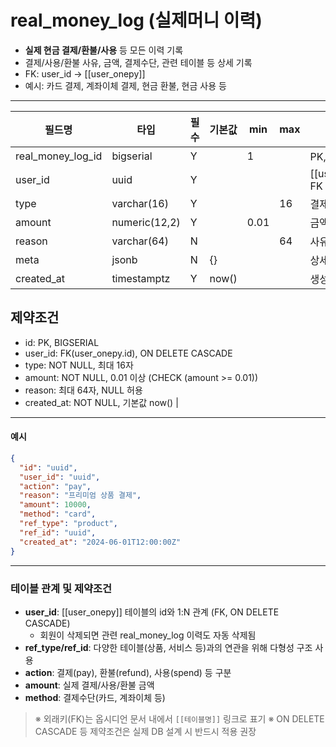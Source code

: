 # real_money_log (실제머니 이력)

- **실제 현금 결제/환불/사용** 등 모든 이력 기록
- 결제/사용/환불 사유, 금액, 결제수단, 관련 테이블 등 상세 기록
- FK: user_id → [[user_onepy]]
- 예시: 카드 결제, 계좌이체 결제, 현금 환불, 현금 사용 등

---

| 필드명            | 타입          | 필수 | 기본값 | min  | max | 설명                  |
| ----------------- | ------------- | ---- | ------ | ---- | --- | --------------------- |
| real_money_log_id | bigserial     | Y    |        | 1    |     | PK, 자동 증가         |
| user_id           | uuid          | Y    |        |      |     | [[user_onepy.id]], FK |
| type              | varchar(16)   | Y    |        |      | 16  | 결제/환불/사용 등     |
| amount            | numeric(12,2) | Y    |        | 0.01 |     | 금액, 0.01 이상       |
| reason            | varchar(64)   | N    |        |      | 64  | 사유                  |
| meta              | jsonb         | N    | {}     |      |     | 상세 정보             |
| created_at        | timestamptz   | Y    | now()  |      |     | 생성일시              |

## 제약조건

- id: PK, BIGSERIAL
- user_id: FK(user_onepy.id), ON DELETE CASCADE
- type: NOT NULL, 최대 16자
- amount: NOT NULL, 0.01 이상 (CHECK (amount >= 0.01))
- reason: 최대 64자, NULL 허용
- created_at: NOT NULL, 기본값 now() |

---

#### 예시

```json
{
  "id": "uuid",
  "user_id": "uuid",
  "action": "pay",
  "reason": "프리미엄 상품 결제",
  "amount": 10000,
  "method": "card",
  "ref_type": "product",
  "ref_id": "uuid",
  "created_at": "2024-06-01T12:00:00Z"
}
```

---

### 테이블 관계 및 제약조건

- **user_id**: [[user_onepy]] 테이블의 id와 1:N 관계 (FK, ON DELETE CASCADE)
  - 회원이 삭제되면 관련 real_money_log 이력도 자동 삭제됨
- **ref_type/ref_id**: 다양한 테이블(상품, 서비스 등)과의 연관을 위해 다형성 구조 사용
- **action**: 결제(pay), 환불(refund), 사용(spend) 등 구분
- **amount**: 실제 결제/사용/환불 금액
- **method**: 결제수단(카드, 계좌이체 등)

> ※ 외래키(FK)는 옵시디언 문서 내에서 `[[테이블명]]` 링크로 표기
> ※ ON DELETE CASCADE 등 제약조건은 실제 DB 설계 시 반드시 적용 권장
